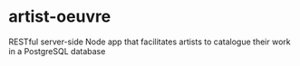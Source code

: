 # artist-oeuvre
RESTful server-side Node app that facilitates artists to catalogue their work in a PostgreSQL database
